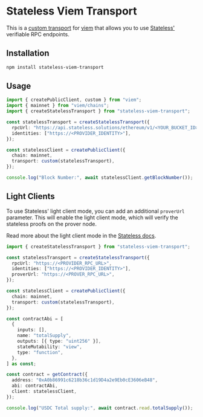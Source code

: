 # Stateless Viem Transport

This is a [custom transport](https://viem.sh/docs/clients/transports/custom.html) for [viem](https://viem.sh/) that allows you to use [Stateless'](https://www.stateless.solutions/) verifiable RPC endpoints.

## Installation

```bash
npm install stateless-viem-transport
```

## Usage

```typescript
import { createPublicClient, custom } from "viem";
import { mainnet } from "viem/chains";
import { createStatelessTransport } from "stateless-viem-transport";

const statelessTransport = createStatelessTransport({
  rpcUrl: "https://api.stateless.solutions/ethereum/v1/<YOUR_BUCKET_ID>",
  identities: ["https://<PROVIDER_IDENTITY>"],
});

const statelessClient = createPublicClient({
  chain: mainnet,
  transport: custom(statelessTransport),
});

console.log("Block Number:", await statelessClient.getBlockNumber());
```

## Light Clients

To use Stateless' light client mode, you can add an additional `proverUrl` parameter. This will enable the light client mode, which will verify the stateless proofs on the prover node.

Read more about the light client mode in the [Stateless docs](https://app.stateless.solutions/documentation/light-client).

```typescript
import { createStatelessTransport } from "stateless-viem-transport";

const statelessTransport = createStatelessTransport({
  rpcUrl: "https://<PROVIDER_RPC_URL>",
  identities: ["https://<PROVIDER_IDENTITY>"],
  proverUrl: "https://<PROVER_RPC_URL>",
});

const statelessClient = createPublicClient({
  chain: mainnet,
  transport: custom(statelessTransport),
});

const contractAbi = [
  {
    inputs: [],
    name: "totalSupply",
    outputs: [{ type: "uint256" }],
    stateMutability: "view",
    type: "function",
  },
] as const;

const contract = getContract({
  address: "0xA0b86991c6218b36c1d19D4a2e9Eb0cE3606eB48",
  abi: contractAbi,
  client: statelessClient,
});

console.log("USDC Total supply:", await contract.read.totalSupply());
```
